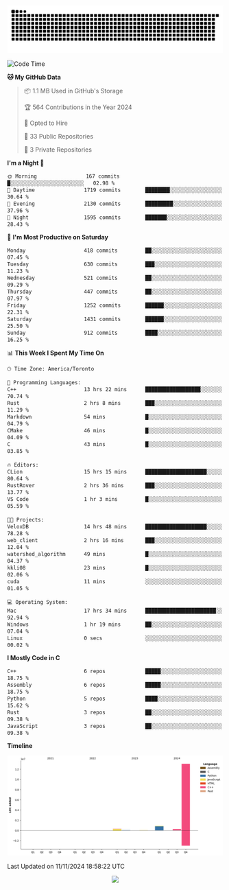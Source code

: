 <picture>
  <source media="(prefers-color-scheme: dark)" srcset="https://raw.githubusercontent.com/kkli08/kkli08/output/github-contribution-grid-snake-dark.svg">
  <source media="(prefers-color-scheme: light)" srcset="https://raw.githubusercontent.com/kkli08/kkli08/output/github-contribution-grid-snake.svg">
  <img alt="github contribution grid snake animation" src="https://raw.githubusercontent.com/kkli08/kkli08/output/github-contribution-grid-snake.svg">
</picture>


<!--START_SECTION:waka-->
![Code Time](http://img.shields.io/badge/Code%20Time-86%20hrs%202%20mins-blue)

**🐱 My GitHub Data** 

> 📦 1.1 MB Used in GitHub's Storage 
 > 
> 🏆 564 Contributions in the Year 2024
 > 
> 💼 Opted to Hire
 > 
> 📜 33 Public Repositories 
 > 
> 🔑 3 Private Repositories 
 > 
**I'm a Night 🦉** 

```text
🌞 Morning                167 commits         █░░░░░░░░░░░░░░░░░░░░░░░░   02.98 % 
🌆 Daytime                1719 commits        ████████░░░░░░░░░░░░░░░░░   30.64 % 
🌃 Evening                2130 commits        █████████░░░░░░░░░░░░░░░░   37.96 % 
🌙 Night                  1595 commits        ███████░░░░░░░░░░░░░░░░░░   28.43 % 
```
📅 **I'm Most Productive on Saturday** 

```text
Monday                   418 commits         ██░░░░░░░░░░░░░░░░░░░░░░░   07.45 % 
Tuesday                  630 commits         ███░░░░░░░░░░░░░░░░░░░░░░   11.23 % 
Wednesday                521 commits         ██░░░░░░░░░░░░░░░░░░░░░░░   09.29 % 
Thursday                 447 commits         ██░░░░░░░░░░░░░░░░░░░░░░░   07.97 % 
Friday                   1252 commits        ██████░░░░░░░░░░░░░░░░░░░   22.31 % 
Saturday                 1431 commits        ██████░░░░░░░░░░░░░░░░░░░   25.50 % 
Sunday                   912 commits         ████░░░░░░░░░░░░░░░░░░░░░   16.25 % 
```


📊 **This Week I Spent My Time On** 

```text
🕑︎ Time Zone: America/Toronto

💬 Programming Languages: 
C++                      13 hrs 22 mins      ██████████████████░░░░░░░   70.74 % 
Rust                     2 hrs 8 mins        ███░░░░░░░░░░░░░░░░░░░░░░   11.29 % 
Markdown                 54 mins             █░░░░░░░░░░░░░░░░░░░░░░░░   04.79 % 
CMake                    46 mins             █░░░░░░░░░░░░░░░░░░░░░░░░   04.09 % 
C                        43 mins             █░░░░░░░░░░░░░░░░░░░░░░░░   03.85 % 

🔥 Editors: 
CLion                    15 hrs 15 mins      ████████████████████░░░░░   80.64 % 
RustRover                2 hrs 36 mins       ███░░░░░░░░░░░░░░░░░░░░░░   13.77 % 
VS Code                  1 hr 3 mins         █░░░░░░░░░░░░░░░░░░░░░░░░   05.59 % 

🐱‍💻 Projects: 
VeloxDB                  14 hrs 48 mins      ████████████████████░░░░░   78.28 % 
web_client               2 hrs 16 mins       ███░░░░░░░░░░░░░░░░░░░░░░   12.04 % 
watershed_algorithm      49 mins             █░░░░░░░░░░░░░░░░░░░░░░░░   04.37 % 
kkli08                   23 mins             █░░░░░░░░░░░░░░░░░░░░░░░░   02.06 % 
cuda                     11 mins             ░░░░░░░░░░░░░░░░░░░░░░░░░   01.05 % 

💻 Operating System: 
Mac                      17 hrs 34 mins      ███████████████████████░░   92.94 % 
Windows                  1 hr 19 mins        ██░░░░░░░░░░░░░░░░░░░░░░░   07.04 % 
Linux                    0 secs              ░░░░░░░░░░░░░░░░░░░░░░░░░   00.02 % 
```

**I Mostly Code in C** 

```text
C++                      6 repos             █████░░░░░░░░░░░░░░░░░░░░   18.75 % 
Assembly                 6 repos             █████░░░░░░░░░░░░░░░░░░░░   18.75 % 
Python                   5 repos             ████░░░░░░░░░░░░░░░░░░░░░   15.62 % 
Rust                     3 repos             ██░░░░░░░░░░░░░░░░░░░░░░░   09.38 % 
JavaScript               3 repos             ██░░░░░░░░░░░░░░░░░░░░░░░   09.38 % 
```



**Timeline**

![Lines of Code chart](https://raw.githubusercontent.com/kkli08/kkli08/main/assets/bar_graph.png)


 Last Updated on 11/11/2024 18:58:22 UTC
<!--END_SECTION:waka-->


<div align="center">
    <img  src="https://github-readme-streak-stats.herokuapp.com/?user=kkli08&theme=cobalt" />
</div>

<br/>
<br/>
<br/>
